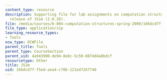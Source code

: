 ```yaml
---
content_type: resource
description: Supporting file for lab assignments on computation structures. Latest
  release of JSim (2.0.28).
file: /media/courses/6-004-computation-structures-spring-2009/166dcd7ff5edaea4c70b121ed7267740_jsim.jar
file_type: application/zip
learning_resource_types:
- Tools
ocw_type: OCWFile
parent_title: Tools
parent_type: CourseSection
parent_uid: 4a943900-de94-8e8c-5c50-0874d4a8bdcf
resourcetype: Other
title: JSim
uid: 166dcd7f-f5ed-aea4-c70b-121ed7267740
---
```

